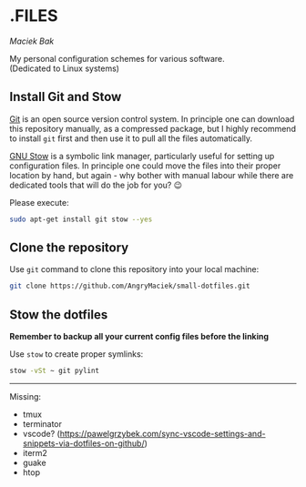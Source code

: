 # .FILES
*Maciek Bak*  

My personal configuration schemes for various software.  
(Dedicated to Linux systems)

## Install Git and Stow

[Git](https://git-scm.com/) is an open source version control system. In principle one can download this repository manually, as a compressed package, but I highly recommend to install `git` first and then use it to pull all the files automatically.  

[GNU Stow](https://www.gnu.org/software/stow/) is a symbolic link manager, particularly useful for setting up configuration files. In principle one could move the files into their proper location by hand, but again - why bother with manual labour while there are dedicated tools that will do the job for you? :wink:

Please execute:
```bash
sudo apt-get install git stow --yes
```

## Clone the repository

Use `git` command to clone this repository into your local machine:
```bash
git clone https://github.com/AngryMaciek/small-dotfiles.git
```

## Stow the dotfiles

**Remember to backup all your current config files before the linking**  

Use `stow` to create proper symlinks:
```bash
stow -vSt ~ git pylint
```

---
Missing:
* tmux
* terminator
* vscode? (https://pawelgrzybek.com/sync-vscode-settings-and-snippets-via-dotfiles-on-github/)
* iterm2
* guake
* htop